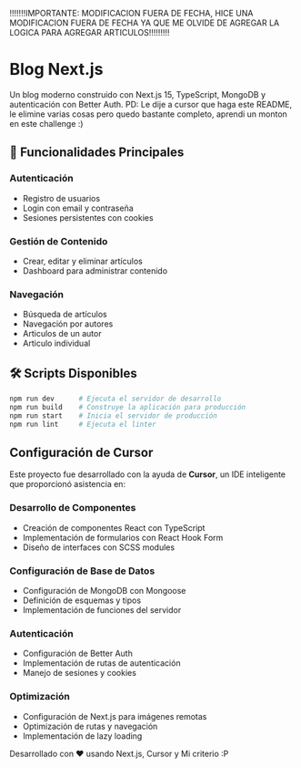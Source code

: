 !!!!!!!IMPORTANTE: MODIFICACION FUERA DE FECHA, HICE UNA MODIFICACION FUERA DE FECHA YA QUE ME OLVIDE DE AGREGAR LA LOGICA PARA AGREGAR ARTICULOS!!!!!!!!!

# Blog Next.js

Un blog moderno construido con Next.js 15, TypeScript, MongoDB y autenticación con Better Auth. PD: Le dije a cursor que haga este README, le elimine varias cosas pero quedo bastante completo, aprendi un monton en este challenge :)

## 🎯 Funcionalidades Principales

### Autenticación
- Registro de usuarios
- Login con email y contraseña
- Sesiones persistentes con cookies

### Gestión de Contenido
- Crear, editar y eliminar artículos
- Dashboard para administrar contenido

### Navegación
- Búsqueda de artículos
- Navegación por autores
- Articulos de un autor
- Articulo individual

## 🛠️ Scripts Disponibles

```bash
npm run dev      # Ejecuta el servidor de desarrollo
npm run build    # Construye la aplicación para producción
npm run start    # Inicia el servidor de producción
npm run lint     # Ejecuta el linter
```

##  Configuración de Cursor

Este proyecto fue desarrollado con la ayuda de **Cursor**, un IDE inteligente que proporcionó asistencia en:

### Desarrollo de Componentes
- Creación de componentes React con TypeScript
- Implementación de formularios con React Hook Form
- Diseño de interfaces con SCSS modules

### Configuración de Base de Datos
- Configuración de MongoDB con Mongoose
- Definición de esquemas y tipos
- Implementación de funciones del servidor

### Autenticación
- Configuración de Better Auth
- Implementación de rutas de autenticación
- Manejo de sesiones y cookies

### Optimización
- Configuración de Next.js para imágenes remotas
- Optimización de rutas y navegación
- Implementación de lazy loading


Desarrollado con ❤️ usando Next.js, Cursor y Mi criterio :P
